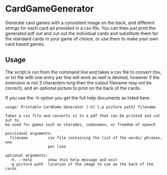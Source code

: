 # CardGameGenerator
Generate card games with a consistent image on the back, and different strings for each card ad provided in a csv file. You can then just print the generated pdf out and cut out the individual cards and substitute them for the standard cards in your game of choice, or use them to make your own card based games.

## Usage
The script is run from the command line and takes a csv file to convert (tsv, or txt file with one entry per line will work as well is desired, however if the extension is not 3 characters long then the output filename may not be correct), and an optional picture to print on the back of the cards.  

If you use the -h option you get the full help documents as listed here:
```
usage: Printable CardGame Generator [-h] [-p picture path] filename

Takes a csv file and converts it to a pdf that can be printed and cut out to
be used for games such as charades, codenames, or freedom of speech

positional arguments:
  filename         csv file containing the list of the words/ phrases, one
                   per line

optional arguments:
  -h, --help       show this help message and exit
  -p picture path  location of the image to use as the back of the cards
```
